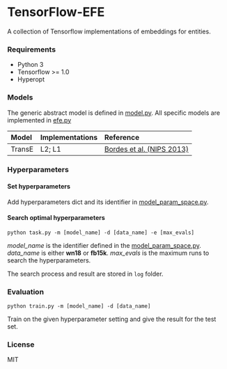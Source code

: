 # TensorFlow-EFE

A collection of Tensorflow implementations of embeddings for entities.

### Requirements

- Python 3
- Tensorflow >= 1.0
- Hyperopt

### Models

The generic abstract model is defined in [model.py](https://github.com/billy-inn/tensorflow-efe/blob/master/model.py). 
All specific models are implemented in [efe.py](https://github.com/billy-inn/tensorflow-efe/blob/master/efe.py)

| Model | Implementations | Reference |
| :---- | :-------------- | :-------- |
| TransE | L2; L1 |[Bordes et al. (NIPS 2013)](https://www.utc.fr/~bordesan/dokuwiki/_media/en/transe_nips13.pdf)

### Hyperparameters

#### Set hyperparameters

Add hyperparameters dict and its identifier in [model_param_space.py](https://github.com/billy-inn/tensorflow-efe/blob/master/model_param_space.py).

#### Search optimal hyperparameters

`python task.py -m [model_name] -d [data_name] -e [max_evals]`

*model\_name* is the identifier defined in the [model_param_space.py](https://github.com/billy-inn/tensorflow-efe/blob/master/model_param_space.py). *data\_name* is either **wn18** or **fb15k**. *max\_evals* is the maximum runs to search the hyperparameters. 

The search process and result are stored in `log` folder.

### Evaluation

`python train.py -m [model_name] -d [data_name]`

Train on the given hyperparameter setting and give the result for the test set.

### License

MIT
